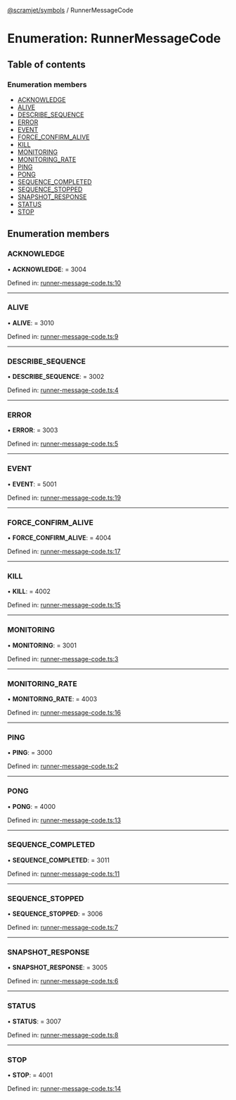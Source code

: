 [@scramjet/symbols](../README.md) / RunnerMessageCode

# Enumeration: RunnerMessageCode

## Table of contents

### Enumeration members

- [ACKNOWLEDGE](runnermessagecode.md#acknowledge)
- [ALIVE](runnermessagecode.md#alive)
- [DESCRIBE\_SEQUENCE](runnermessagecode.md#describe_sequence)
- [ERROR](runnermessagecode.md#error)
- [EVENT](runnermessagecode.md#event)
- [FORCE\_CONFIRM\_ALIVE](runnermessagecode.md#force_confirm_alive)
- [KILL](runnermessagecode.md#kill)
- [MONITORING](runnermessagecode.md#monitoring)
- [MONITORING\_RATE](runnermessagecode.md#monitoring_rate)
- [PING](runnermessagecode.md#ping)
- [PONG](runnermessagecode.md#pong)
- [SEQUENCE\_COMPLETED](runnermessagecode.md#sequence_completed)
- [SEQUENCE\_STOPPED](runnermessagecode.md#sequence_stopped)
- [SNAPSHOT\_RESPONSE](runnermessagecode.md#snapshot_response)
- [STATUS](runnermessagecode.md#status)
- [STOP](runnermessagecode.md#stop)

## Enumeration members

### ACKNOWLEDGE

• **ACKNOWLEDGE**: = 3004

Defined in: [runner-message-code.ts:10](https://github.com/scramjet-cloud-platform/scramjet-csi-dev/blob/966a05e/packages/symbols/src/runner-message-code.ts#L10)

___

### ALIVE

• **ALIVE**: = 3010

Defined in: [runner-message-code.ts:9](https://github.com/scramjet-cloud-platform/scramjet-csi-dev/blob/966a05e/packages/symbols/src/runner-message-code.ts#L9)

___

### DESCRIBE\_SEQUENCE

• **DESCRIBE\_SEQUENCE**: = 3002

Defined in: [runner-message-code.ts:4](https://github.com/scramjet-cloud-platform/scramjet-csi-dev/blob/966a05e/packages/symbols/src/runner-message-code.ts#L4)

___

### ERROR

• **ERROR**: = 3003

Defined in: [runner-message-code.ts:5](https://github.com/scramjet-cloud-platform/scramjet-csi-dev/blob/966a05e/packages/symbols/src/runner-message-code.ts#L5)

___

### EVENT

• **EVENT**: = 5001

Defined in: [runner-message-code.ts:19](https://github.com/scramjet-cloud-platform/scramjet-csi-dev/blob/966a05e/packages/symbols/src/runner-message-code.ts#L19)

___

### FORCE\_CONFIRM\_ALIVE

• **FORCE\_CONFIRM\_ALIVE**: = 4004

Defined in: [runner-message-code.ts:17](https://github.com/scramjet-cloud-platform/scramjet-csi-dev/blob/966a05e/packages/symbols/src/runner-message-code.ts#L17)

___

### KILL

• **KILL**: = 4002

Defined in: [runner-message-code.ts:15](https://github.com/scramjet-cloud-platform/scramjet-csi-dev/blob/966a05e/packages/symbols/src/runner-message-code.ts#L15)

___

### MONITORING

• **MONITORING**: = 3001

Defined in: [runner-message-code.ts:3](https://github.com/scramjet-cloud-platform/scramjet-csi-dev/blob/966a05e/packages/symbols/src/runner-message-code.ts#L3)

___

### MONITORING\_RATE

• **MONITORING\_RATE**: = 4003

Defined in: [runner-message-code.ts:16](https://github.com/scramjet-cloud-platform/scramjet-csi-dev/blob/966a05e/packages/symbols/src/runner-message-code.ts#L16)

___

### PING

• **PING**: = 3000

Defined in: [runner-message-code.ts:2](https://github.com/scramjet-cloud-platform/scramjet-csi-dev/blob/966a05e/packages/symbols/src/runner-message-code.ts#L2)

___

### PONG

• **PONG**: = 4000

Defined in: [runner-message-code.ts:13](https://github.com/scramjet-cloud-platform/scramjet-csi-dev/blob/966a05e/packages/symbols/src/runner-message-code.ts#L13)

___

### SEQUENCE\_COMPLETED

• **SEQUENCE\_COMPLETED**: = 3011

Defined in: [runner-message-code.ts:11](https://github.com/scramjet-cloud-platform/scramjet-csi-dev/blob/966a05e/packages/symbols/src/runner-message-code.ts#L11)

___

### SEQUENCE\_STOPPED

• **SEQUENCE\_STOPPED**: = 3006

Defined in: [runner-message-code.ts:7](https://github.com/scramjet-cloud-platform/scramjet-csi-dev/blob/966a05e/packages/symbols/src/runner-message-code.ts#L7)

___

### SNAPSHOT\_RESPONSE

• **SNAPSHOT\_RESPONSE**: = 3005

Defined in: [runner-message-code.ts:6](https://github.com/scramjet-cloud-platform/scramjet-csi-dev/blob/966a05e/packages/symbols/src/runner-message-code.ts#L6)

___

### STATUS

• **STATUS**: = 3007

Defined in: [runner-message-code.ts:8](https://github.com/scramjet-cloud-platform/scramjet-csi-dev/blob/966a05e/packages/symbols/src/runner-message-code.ts#L8)

___

### STOP

• **STOP**: = 4001

Defined in: [runner-message-code.ts:14](https://github.com/scramjet-cloud-platform/scramjet-csi-dev/blob/966a05e/packages/symbols/src/runner-message-code.ts#L14)
